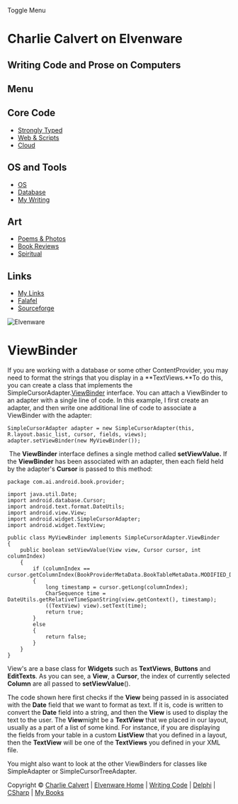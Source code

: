 Toggle Menu

Charlie Calvert on Elvenware
============================

Writing Code and Prose on Computers
-----------------------------------

Menu
----

Core Code
---------

-   [Strongly Typed](../index.html)
-   [Web & Scripts](../web/index.html)
-   [Cloud](../cloud/index.shtml)

OS and Tools
------------

-   [OS](../../os/index.html)
-   [Database](../database/index.html)
-   [My Writing](../../books/index.html)

Art
---

-   [Poems & Photos](../../Art/index.html)
-   [Book Reviews](../../books/reading/index.html)
-   [Spiritual](../../spirit/index.html)

Links
-----

-   [My Links](../../links.html)
-   [Falafel](http://www.falafel.com/)
-   [Sourceforge](http://sourceforge.net/projects/elvenware/)

![Elvenware](../../images/elvenwarelogo.png)

ViewBinder
==========

If you are working with a database or some other ContentProvider, you
may need to format the strings that you display in a **TextViews.**To do
this, you can create a class that implements the
SimpleCursorAdapter.[ViewBinder](http://developer.android.com/reference/android/widget/SimpleCursorAdapter.ViewBinder.html)
interface. You can attach a ViewBinder to an adapter with a single line
of code. In this example, I first create an adapter, and then write one
additional line of code to associate a ViewBinder with the adapter:

~~~~ {.code}
SimpleCursorAdapter adapter = new SimpleCursorAdapter(this, R.layout.basic_list, cursor, fields, views);
adapter.setViewBinder(new MyViewBinder());
~~~~

 The **ViewBinder** interface defines a single method called
**setViewValue.** If the **ViewBinder** has been associated with an
adapter, then each field held by the adapter's **Cursor** is passed to
this method:

~~~~ {.code}
package com.ai.android.book.provider;

import java.util.Date;
import android.database.Cursor;
import android.text.format.DateUtils;
import android.view.View;
import android.widget.SimpleCursorAdapter;
import android.widget.TextView;

public class MyViewBinder implements SimpleCursorAdapter.ViewBinder 
{
    public boolean setViewValue(View view, Cursor cursor, int columnIndex) 
    {
        if (columnIndex == cursor.getColumnIndex(BookProviderMetaData.BookTableMetaData.MODIFIED_DATE)) 
        {           
            long timestamp = cursor.getLong(columnIndex); 
            CharSequence time = DateUtils.getRelativeTimeSpanString(view.getContext(), timestamp); 
            ((TextView) view).setText(time); 
            return true;
        } 
        else 
        {
            return false;
        }       
    }
}
~~~~

View's are a base class for **Widgets** such as **TextViews**,
**Buttons** and **EditTexts**. As you can see, a **View**, a **Cursor**,
the index of currently selected **Column** are all passed to
**setViewValue**().

The code shown here first checks if the **View** being passed in is
associated with the **Date** field that we want to format as text. If it
is, code is written to convert the **Date** field into a string, and
then the **View** is used to display the text to the user. The
**View**might be a **TextView** that we placed in our layout, usually as
a part of a list of some kind. For instance, if you are displaying the
fields from your table in a custom **ListView** that you defined in a
layout, then the **TextView** will be one of the **TextViews** you
defined in your XML file.

You might also want to look at the other ViewBinders for classes like
SimpleAdapter or SimpleCursorTreeAdapter.

Copyright © [Charlie Calvert](../../index.html) | [Elvenware
Home](../../index.html) | [Writing Code](../index.html) |
[Delphi](../delphi/index.html) | [CSharp](../csharp/index.html) | [My
Books](../../books/index.html)
